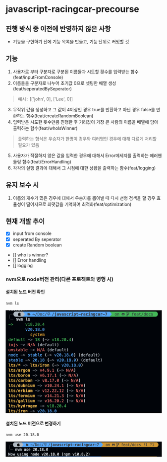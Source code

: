 # javascript-racingcar-precourse

## 진행 방식 중 이전에 반영하지 않은 사항
- 기능을 구현하기 전에 기능 목록을 만들고, 기능 단위로 커밋할 것


## 기능
1. 사용자로 부터 구분자로 구분된 이름들과 시도할 횟수를 입력받는 함수(feat/inputFromConsole)
2. 이름들을 구분자로 나누어 초기값 0으로 셋팅한 배열 생성(feat/seperatedBySeperator)
> 예시 : [['john', 0], ['Lee', 0]]
3. 무작위 값을 생성하고 그 값이 4이상인 경우 true를 반환하고 아닌 경우 false를 반환하는 함수(feat/createRandomBoolean)
4. 입력받은 시도한 횟수만큼 진행한 후 거리값이 가장 큰 사람의 이름을 배열에 담아 출력하는 함수(feat/whoIsWinner)
> 출력하는 형식은 우승자가 한명이 경우와 여러명인 경우에 대해 다르게 처리할 필요가 있음
5. 사용자가 적절하지 않은 값을 입력한 경우에 대해서 Error메세지를 출력하는 에러핸들링 함수(feat/ErrorHandling)
6. 각각의 실행 결과에 대해서 그 시점에 대한 상황을 출력하는 함수(feat/logging)

## 유지 보수 시
1. 이름의 개수가 많은 경우에 대해서 우승자를 뽑아낼 때 다시 선형 검색을 할 경우 효율성이 떨어지므로 최댓값을 기억하여 최적화(feat/optimization)

## 현재 개발 추이
- [X] input from console
- [X] seperated By seperator
- [X] create Random boolean
- [] who is winner?
- [] Error handling
- [] logging

### nvm으로 node버전 관리(다른 프로젝트와 병행 시)

#### 설치된 노드 버전 확인
```bash
nvm ls
```

![alt text](image.png)


#### 설치된 노드 버전으로 변경하기
```bash
nvm use 20.18.0
```

![alt text](image-1.png)


